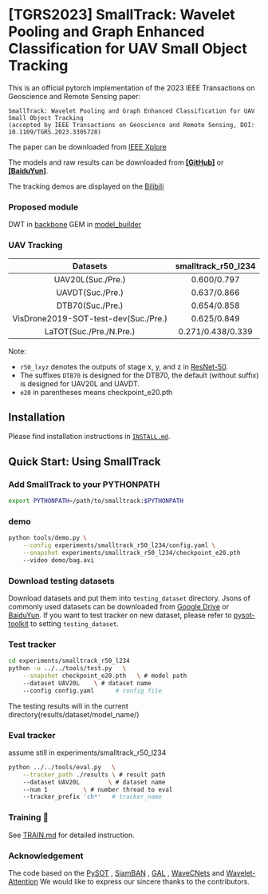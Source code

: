 # [TGRS2023] SmallTrack: Wavelet Pooling and Graph Enhanced Classification for UAV Small Object Tracking 

This is an official pytorch implementation of the 2023 IEEE Transactions on Geoscience and Remote Sensing paper: 
```
SmallTrack: Wavelet Pooling and Graph Enhanced Classification for UAV Small Object Tracking
(accepted by IEEE Transactions on Geoscience and Remote Sensing, DOI: 10.1109/TGRS.2023.3305728)
```


The paper can be downloaded from [IEEE Xplore](https://ieeexplore.ieee.org/document/10220112)

The models and raw results can be downloaded from [**[GitHub]**](https://github.com/xyl-507/SmallTrack/releases/tag/Downloads) or [**[BaiduYun]**](https://pan.baidu.com/s/1XRaXBpb4ab2XDrP3ViMCUw?pwd=1234). 

The tracking demos are displayed on the [Bilibili](https://www.bilibili.com/video/BV1Xv4y1e78e/)

### Proposed module
DWT in [backbone](https://github.com/xyl-507/SmallTrack/blob/main/siamban/models/backbone/resnet_atrous_DWT.py)
GEM in [model_builder](https://github.com/xyl-507/SmallTrack/blob/main/siamban/models/model_builder.py)

### UAV Tracking

| Datasets | smalltrack_r50_l234|
| :--------------------: | :----------------: |
| UAV20L(Suc./Pre.) | 0.600/0.797|
| UAVDT(Suc./Pre.) | 0.637/0.866 |
| DTB70(Suc./Pre.) | 0.654/0.858 |
| VisDrone2019-SOT-test-dev(Suc./Pre.) |0.625/0.849 |
| LaTOT(Suc./Pre./N.Pre.) | 0.271/0.438/0.339 |

Note:

-  `r50_lxyz` denotes the outputs of stage x, y, and z in [ResNet-50](https://arxiv.org/abs/1512.03385).
- The suffixes `DTB70` is designed for the DTB70, the default (without suffix) is designed for UAV20L and UAVDT.
- `e20` in parentheses means checkpoint_e20.pth

## Installation

Please find installation instructions in [`INSTALL.md`](INSTALL.md).

## Quick Start: Using SmallTrack

### Add SmallTrack to your PYTHONPATH

```bash
export PYTHONPATH=/path/to/smalltrack:$PYTHONPATH
```


### demo

```bash
python tools/demo.py \
    --config experiments/smalltrack_r50_l234/config.yaml \
    --snapshot experiments/smalltrack_r50_l234/checkpoint_e20.pth
    --video demo/bag.avi
```

### Download testing datasets

Download datasets and put them into `testing_dataset` directory. Jsons of commonly used datasets can be downloaded from [Google Drive](https://drive.google.com/drive/folders/10cfXjwQQBQeu48XMf2xc_W1LucpistPI) or [BaiduYun](https://pan.baidu.com/s/1js0Qhykqqur7_lNRtle1tA#list/path=%2F). If you want to test tracker on new dataset, please refer to [pysot-toolkit](https://github.com/StrangerZhang/pysot-toolkit) to setting `testing_dataset`. 

### Test tracker

```bash
cd experiments/smalltrack_r50_l234
python -u ../../tools/test.py 	\
	--snapshot checkpoint_e20.pth 	\ # model path
	--dataset UAV20L 	\ # dataset name
	--config config.yaml	  # config file
```

The testing results will in the current directory(results/dataset/model_name/)

### Eval tracker

assume still in experiments/smalltrack_r50_l234

``` bash
python ../../tools/eval.py 	 \
	--tracker_path ./results \ # result path
	--dataset UAV20L        \ # dataset name
	--num 1 		 \ # number thread to eval
	--tracker_prefix 'ch*'   # tracker_name
```

###  Training :wrench:

See [TRAIN.md](TRAIN.md) for detailed instruction.


### Acknowledgement
The code based on the [PySOT](https://github.com/STVIR/pysot) , [SiamBAN](https://github.com/hqucv/siamban) ,
[GAL](https://ieeexplore.ieee.org/document/9547682/) , [WaveCNets](https://ieeexplore.ieee.org/document/9508165/) and [Wavelet-Attention](https://link.springer.com/article/10.1007/s00530-022-00889-8)
We would like to express our sincere thanks to the contributors.
